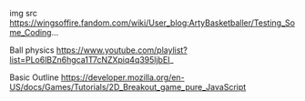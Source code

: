 img src
https://wingsoffire.fandom.com/wiki/User_blog:ArtyBasketballer/Testing_Some_Coding...

Ball physics
https://www.youtube.com/playlist?list=PLo6lBZn6hgca1T7cNZXpiq4q395ljbEI_
 
Basic Outline
https://developer.mozilla.org/en-US/docs/Games/Tutorials/2D_Breakout_game_pure_JavaScript